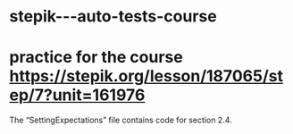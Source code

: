 # stepik---auto-tests-course
practice for the course
https://stepik.org/lesson/187065/step/7?unit=161976
=======
The “SettingExpectations” file contains code for section 2.4.